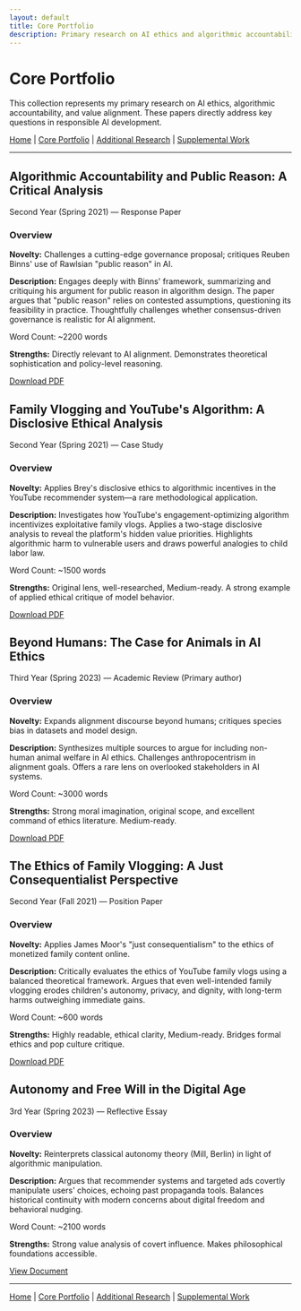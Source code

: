 ```yaml
---
layout: default
title: Core Portfolio
description: Primary research on AI ethics and algorithmic accountability
---
```


# Core Portfolio

This collection represents my primary research on AI ethics, algorithmic accountability, and value alignment. These papers directly address key questions in responsible AI development.

<div class="navigation-links">
  <a href="{{ site.baseurl }}/" class="nav-link">Home</a> |
  <a href="{{ site.baseurl }}/core-portfolio" class="nav-link active">Core Portfolio</a> |
  <a href="{{ site.baseurl }}/additional-research" class="nav-link">Additional Research</a> |
  <a href="{{ site.baseurl }}/supplemental-work" class="nav-link">Supplemental Work</a>
</div>

---

<div class="paper-entry core-portfolio">
<h2>Algorithmic Accountability and Public Reason: A Critical Analysis</h2>

<p class="paper-metadata">Second Year (Spring 2021) — Response Paper</p>

<div class="paper-details">
  <h3>Overview</h3>
  <p><strong>Novelty:</strong> Challenges a cutting-edge governance proposal; critiques Reuben Binns' use of Rawlsian "public reason" in AI.</p>
  <p><strong>Description:</strong> Engages deeply with Binns' framework, summarizing and critiquing his argument for public reason in algorithm design. The paper argues that "public reason" relies on contested assumptions, questioning its feasibility in practice. Thoughtfully challenges whether consensus-driven governance is realistic for AI alignment.</p>
</div>

<div class="paper-meta">
  <p>Word Count: ~2200 words</p>
  <p><strong>Strengths:</strong> Directly relevant to AI alignment. Demonstrates theoretical sophistication and policy-level reasoning.</p>
</div>

<a href="https://drive.google.com/file/d/1PTOpTGkJbjLwWsw8EMRLbTzwkWb8lErw/view?usp=drive_link" class="download-link" target="_blank">Download PDF</a>
</div>

<div class="paper-entry core-portfolio">
<h2>Family Vlogging and YouTube's Algorithm: A Disclosive Ethical Analysis</h2>

<p class="paper-metadata">Second Year (Spring 2021) — Case Study</p>

<div class="paper-details">
  <h3>Overview</h3>
  <p><strong>Novelty:</strong> Applies Brey's disclosive ethics to algorithmic incentives in the YouTube recommender system—a rare methodological application.</p>
  <p><strong>Description:</strong> Investigates how YouTube's engagement-optimizing algorithm incentivizes exploitative family vlogs. Applies a two-stage disclosive analysis to reveal the platform's hidden value priorities. Highlights algorithmic harm to vulnerable users and draws powerful analogies to child labor law.</p>
</div>

<div class="paper-meta">
  <p>Word Count: ~1500 words</p>
  <p><strong>Strengths:</strong> Original lens, well-researched, Medium-ready. A strong example of applied ethical critique of model behavior.</p>
</div>

<a href="https://drive.google.com/file/d/1NG3EkbEQwWVLsxvn3RE_myQqt9p77tMH/view?usp=drive_link" class="download-link" target="_blank">Download PDF</a>
</div>

<div class="paper-entry core-portfolio">
<h2>Beyond Humans: The Case for Animals in AI Ethics</h2>

<p class="paper-metadata">Third Year (Spring 2023) — Academic Review (Primary author)</p>

<div class="paper-details">
  <h3>Overview</h3>
  <p><strong>Novelty:</strong> Expands alignment discourse beyond humans; critiques species bias in datasets and model design.</p>
  <p><strong>Description:</strong> Synthesizes multiple sources to argue for including non-human animal welfare in AI ethics. Challenges anthropocentrism in alignment goals. Offers a rare lens on overlooked stakeholders in AI systems.</p>
</div>

<div class="paper-meta">
  <p>Word Count: ~3000 words</p>
  <p><strong>Strengths:</strong> Strong moral imagination, original scope, and excellent command of ethics literature. Medium-ready.</p>
</div>

<a href="https://drive.google.com/file/d/121u8XOzoqOozbS9-eAY0E4ejBK9jrOAY/view?usp=drive_link" class="download-link" target="_blank">Download PDF</a>
</div>

<div class="paper-entry core-portfolio">
<h2>The Ethics of Family Vlogging: A Just Consequentialist Perspective</h2>

<p class="paper-metadata">Second Year (Fall 2021) — Position Paper</p>

<div class="paper-details">
  <h3>Overview</h3>
  <p><strong>Novelty:</strong> Applies James Moor's "just consequentialism" to the ethics of monetized family content online.</p>
  <p><strong>Description:</strong> Critically evaluates the ethics of YouTube family vlogs using a balanced theoretical framework. Argues that even well-intended family vlogging erodes children's autonomy, privacy, and dignity, with long-term harms outweighing immediate gains.</p>
</div>

<div class="paper-meta">
  <p>Word Count: ~600 words</p>
  <p><strong>Strengths:</strong> Highly readable, ethical clarity, Medium-ready. Bridges formal ethics and pop culture critique.</p>
</div>

<a href="https://drive.google.com/file/d/1kpuqx-gonj1QjyDLaNmOKuJSCbVjUWTO/view?usp=drive_link" class="download-link" target="_blank">Download PDF</a>
</div>

<div class="paper-entry core-portfolio">
<h2>Autonomy and Free Will in the Digital Age</h2>

<p class="paper-metadata">3rd Year (Spring 2023) — Reflective Essay</p>

<div class="paper-details">
  <h3>Overview</h3>
  <p><strong>Novelty:</strong> Reinterprets classical autonomy theory (Mill, Berlin) in light of algorithmic manipulation.</p>
  <p><strong>Description:</strong> Argues that recommender systems and targeted ads covertly manipulate users' choices, echoing past propaganda tools. Balances historical continuity with modern concerns about digital freedom and behavioral nudging.</p>
</div>

<div class="paper-meta">
  <p>Word Count: ~2100 words</p>
  <p><strong>Strengths:</strong> Strong value analysis of covert influence. Makes philosophical foundations accessible.</p>
</div>

<a href="https://docs.google.com/document/d/1pP4e4TLispG1Rc4hI_mxd3hFJ5BI8nhYbuJUFFDwEuo/edit?usp=drive_link" class="download-link" target="_blank">View Document</a>
</div>

---

<div class="navigation-links bottom">
  <a href="{{ site.baseurl }}/" class="nav-link">Home</a> |
  <a href="{{ site.baseurl }}/core-portfolio" class="nav-link active">Core Portfolio</a> |
  <a href="{{ site.baseurl }}/additional-research" class="nav-link">Additional Research</a> |
  <a href="{{ site.baseurl }}/supplemental-work" class="nav-link">Supplemental Work</a>
</div> 